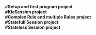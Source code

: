 
<b>
#Setup and first program project <br>
#KieSession project <br>
#Complex Rule and multiple Rules project <br>
#Statefull Session project <br>
#Stateless Session project <br>
</b>
